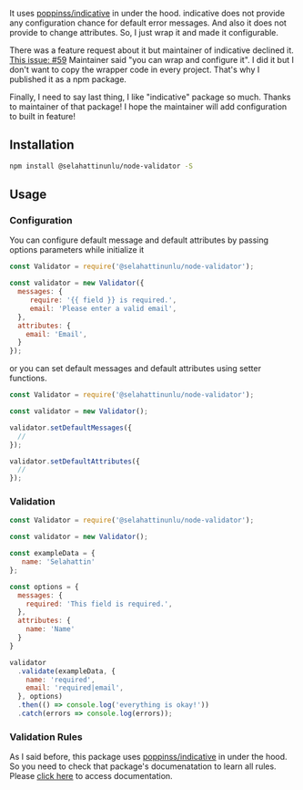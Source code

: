 It uses [poppinss/indicative](https://github.com/poppinss/indicative) in under the hood. indicative does not provide any configuration chance for default error messages. And also it does not provide to change attributes. So, I just wrap it and made it configurable.

There was a feature request about it but maintainer of indicative declined it. [This issue: #59](https://github.com/poppinss/indicative/issues/59) Maintainer said "you can wrap and configure it". I did it but I don't want to copy the wrapper code in every project. That's why I published it as a npm package.

Finally, I need to say last thing, I like "indicative" package so much. Thanks to maintainer of that package! I hope the maintainer will add configuration to built in feature!

## Installation

```sh
npm install @selahattinunlu/node-validator -S
```

## Usage

### Configuration
You can configure default message and default attributes by passing options parameters while initialize it

```js
const Validator = require('@selahattinunlu/node-validator');

const validator = new Validator({
  messages: {
     require: '{{ field }} is required.',
     email: 'Please enter a valid email',
  },
  attributes: {
    email: 'Email',
  }
});
```

or you can set default messages and default attributes using setter functions.

```js
const Validator = require('@selahattinunlu/node-validator');

const validator = new Validator();

validator.setDefaultMessages({
  //
});

validator.setDefaultAttributes({
  //
});

```

### Validation

```js
const Validator = require('@selahattinunlu/node-validator');

const validator = new Validator();

const exampleData = {
   name: 'Selahattin'
};

const options = {
  messages: {
    required: 'This field is required.',
  },
  attributes: {
    name: 'Name'
  }
}

validator
  .validate(exampleData, {
    name: 'required',
    email: 'required|email',
  }, options)
  .then(() => console.log('everything is okay!'))
  .catch(errors => console.log(errors));
```

### Validation Rules

As I said before, this package uses [poppinss/indicative](https://github.com/poppinss/indicative) in under the hood. So you need to check that package's documenatation to learn all rules. Please [click here](https://indicative.adonisjs.com/) to access documentation.
